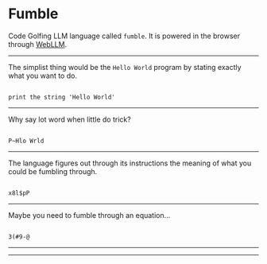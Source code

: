 # Fumble
Code Golfing LLM language called `fumble`. It is powered in the browser through [WebLLM](https://webllm.mlc.ai).


---

The simplist thing would be the `Hello World` program by stating exactly what you want to do.

<div class="fumble-v0" code="print the string 'Hello World'" collapsed>
<pre><code>
print the string 'Hello World'
</code></pre>
</div>

---

Why say lot word when little do trick?

<div class="fumble-v0" collapsed>
<pre><code>
P~Hlo Wrld
</code></pre>
</div>

---

The language figures out through its instructions the meaning of what you could be fumbling through.

<div class="fumble-v0" code="x8l$pP" collapsed>
<pre><code>
x8l$pP
</code></pre>
</div>

---

Maybe you need to fumble through an equation...


<div class="fumble-v0" code="3(#9-@" args="3" collapsed>
<pre><code>
3(#9-@
</code></pre>
</div>

---
---


<script src="versions/fumble-v0.js"></script>
